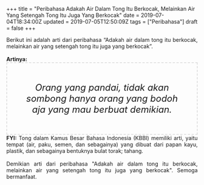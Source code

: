 +++
title = "Peribahasa Adakah Air Dalam Tong Itu Berkocak, Melainkan Air Yang Setengah Tong Itu Juga Yang Berkocak"
date = 2019-07-04T18:34:00Z
updated = 2019-07-05T12:50:09Z
tags = ["Peribahasa"]
draft = false
+++

<div dir="ltr" style="text-align: left;" trbidi="on"><div style="text-align: justify;">Berikut ini adalah arti dari peribahasa “Adakah air dalam tong itu berkocak, melainkan air yang setengah tong itu juga yang berkocak”.</div><br /><div style="text-align: justify;"><b>Artinya:</b></div><div style="border: 2px dashed #ddd; font-size: 24px; height: auto; margin: 0 auto; padding: 50px; text-align: center; width: auto;"><i>Orang yang pandai, tidak akan sombong hanya orang yang bodoh aja yang mau berbuat demikian.</i></div><div style="text-align: justify;"><b>FYI:</b> Tong dalam Kamus Besar Bahasa Indonesia (KBBI) memiliki arti, yaitu tempat (air, paku, semen, dan sebagainya) yang dibuat dari papan kayu, plastik, dan sebagainya bentuknya bulat torak; tahang.<br /><br /></div><div style="text-align: justify;">Demikian arti dari peribahasa "Adakah air dalam tong itu berkocak, melainkan air yang setengah tong itu juga yang berkocak". Semoga bermanfaat.</div></div>
